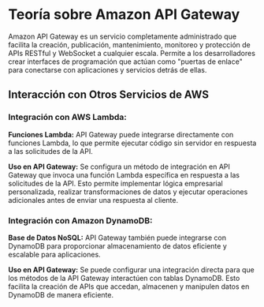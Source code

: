 # Teoría sobre Amazon API Gateway

Amazon API Gateway es un servicio completamente administrado que facilita la creación, publicación, mantenimiento, monitoreo y protección de APIs RESTful y WebSocket a cualquier escala. Permite a los desarrolladores crear interfaces de programación que actúan como "puertas de enlace" para conectarse con aplicaciones y servicios detrás de ellas.

## Interacción con Otros Servicios de AWS

### Integración con AWS Lambda:

**Funciones Lambda:** API Gateway puede integrarse directamente con funciones Lambda, lo que permite ejecutar código sin servidor en respuesta a las solicitudes de la API.

**Uso en API Gateway:** Se configura un método de integración en API Gateway que invoca una función Lambda específica en respuesta a las solicitudes de la API. Esto permite implementar lógica empresarial personalizada, realizar transformaciones de datos y ejecutar operaciones adicionales antes de enviar una respuesta al cliente.

### Integración con Amazon DynamoDB:

**Base de Datos NoSQL:** API Gateway también puede integrarse con DynamoDB para proporcionar almacenamiento de datos eficiente y escalable para aplicaciones.

**Uso en API Gateway:** Se puede configurar una integración directa para que los métodos de la API Gateway interactúen con tablas DynamoDB. Esto facilita la creación de APIs que accedan, almacenen y manipulen datos en DynamoDB de manera eficiente.

